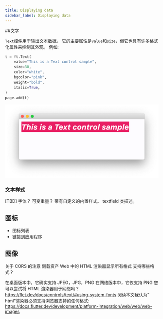 ```yaml
---
title: Displaying data
sidebar_label: Displaying data
---
```


##文字

`Text`控件用于输出文本数据。 它的主要属性是`value`和`size`，但它也具有许多格式化属性来控制其外观。 例如:

```python
t = ft.Text(
    value="This is a Text control sample",
    size=30,
    color="white",
    bgcolor="pink",
    weight="bold",
    italic=True,
)
page.add(t)
```

<img src="/img/docs/getting-started/displaying-data-text.png" className="screenshot-50" />

### 文本样式

[TBD]
字体？
可变重量？
带有自定义的内置样式。
textfield 类描述。

## 图标

- 图标列表
- 链接到应用程序

## 图像

关于 CORS 的注意
侧载资产
Web 中的 HTML 渲染器显示所有格式
支持哪些格式？

在桌面版本中，它确实支持 JPEG，JPG，PNG
在网络版本中，它仅支持 PNG
您可以尝试将 HTML 渲染器用于网络吗？ https://flet.dev/docs/controls/text/#using-system-fonts
阅读本文我认为“ html”渲染器必须支持浏览器支持的任何格式: https://docs.flutter.dev/development/platform-integration/web/web/web-images
